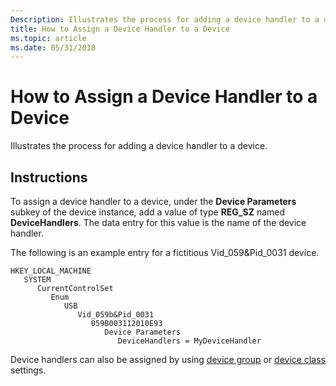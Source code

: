 ```yaml
---
Description: Illustrates the process for adding a device handler to a device.
title: How to Assign a Device Handler to a Device
ms.topic: article
ms.date: 05/31/2018
---
```


# How to Assign a Device Handler to a Device

Illustrates the process for adding a device handler to a device.

## Instructions


To assign a device handler to a device, under the **Device Parameters** subkey of the device instance, add a value of type **REG\_SZ** named **DeviceHandlers**. The data entry for this value is the name of the device handler.

The following is an example entry for a fictitious Vid\_059&Pid\_0031 device.

```
HKEY_LOCAL_MACHINE
   SYSTEM
      CurrentControlSet
         Enum
            USB
               Vid_059b&Pid_0031
                  059B003112010E93
                     Device Parameters
                        DeviceHandlers = MyDeviceHandler
```

Device handlers can also be assigned by using [device group](how-to-specify-an-icon--label--or-device-handler-for-a-device-using-a-device-group.md) or [device class](how-to-specify-an-icon--label--or-device-handler-for-a-device-using-a-device-class.md) settings.

 

 



